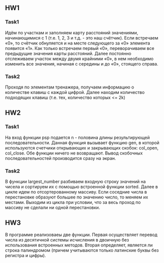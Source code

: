 ## HW1
### Task1 
Идём по участкам и заполняем карту расстояний значениями, начинающимися с 1 (т.е. 1, 2, 3 и т.д. - это наш счётчик). Если встречаем «0», то счётчик обнуляется и на месте следующего за «0» элемента появится «1». Как только встречаем первый «0», переворачиваем все предыдущие значения карты расстояний. Далее постоянно отслеживаем участок между двумя крайними «0», в нем необходимо изменить все значения, начиная с середины и до «0», стоящего справа. 

### Task2
Проходя по элементам тренажера, получаем информацию о количестве клавиш с каждой цифрой. Далее находим количество подходящих клавиш (т.е. тех, количество которых <= 2k)

## HW2
### Task1
На вход функции psp подается n - половина длины результирующей последовательности. Данная функция вызывает функцию gen, в которой используются счетчики открывающих и закрывающих скобок: col_open, col_close. Обе функции ничего не возвращают. Вывод скобочных последовательностей производится сразу на экран.

### Task2
В функции largest_number разбиваем входную строку значений на чисела и сортируем их с помощью встроенной функции sorted. Далее в цикле идем по отсортерованному массиву. Если соседние числа в перестановке образуют большее по значению число, то меняем их местами. Выходим из цикла при условии, что за весь проход по массиву не сделали ни одной перестановки.

## HW3
В программе реализоваеы две функции. Первая осуществляет перевод числа из десятичной системы исчисления в двоичную без использования встроенных методов. Вторая определяет, является ли строка палиндромом (причем учитываются только латинские буквы без регистра и цифры).
